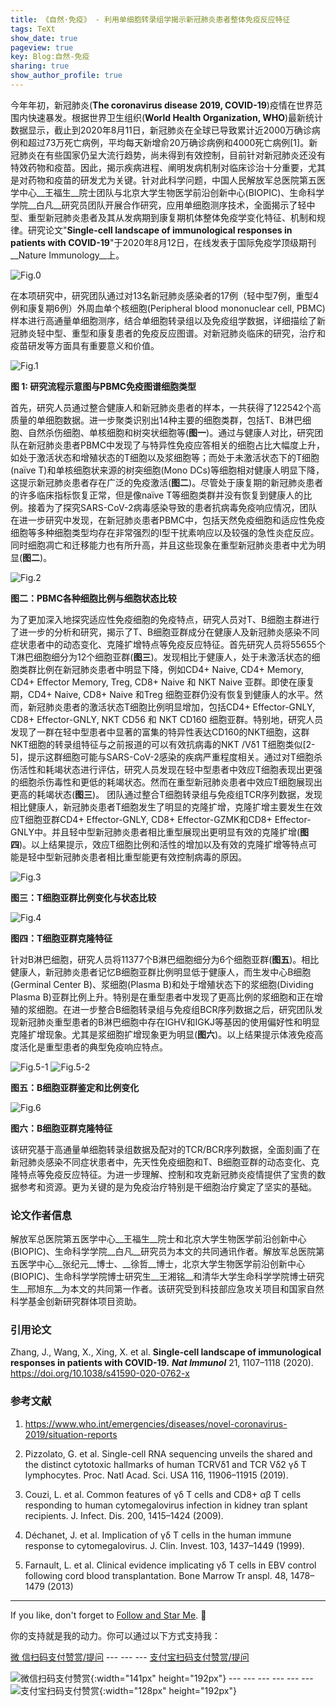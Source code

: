 ```yaml
---
title: 《自然·免疫》 - 利用单细胞转录组学揭示新冠肺炎患者整体免疫反应特征
tags: TeXt
show_date: true
pageview: true
key: Blog:自然-免疫
sharing: true
show_author_profile: true
---
```


今年年初，新冠肺炎(__The coronavirus disease 2019, COVID-19__)疫情在世界范围内快速暴发。根据世界卫生组织(__World Health Organization, WHO__)最新统计数据显示，截止到2020年8月11日，新冠肺炎在全球已导致累计近2000万确诊病例和超过73万死亡病例，平均每天新增俞20万确诊病例和4000死亡病例[1]。新冠肺炎在有些国家仍呈大流行趋势，尚未得到有效控制，目前针对新冠肺炎还没有特效药物和疫苗。因此，揭示疾病进程、阐明发病机制对临床诊治十分重要，尤其是对药物和疫苗的研发尤为关键。针对此科学问题，中国人民解放军总医院第五医学中心__王福生__院士团队与北京大学生物医学前沿创新中心(BIOPIC)、生命科学学院__白凡__研究员团队开展合作研究，应用单细胞测序技术，全面揭示了轻中型、重型新冠肺炎患者及其从发病期到康复期机体整体免疫学变化特征、机制和规律。研究论文"__Single-cell landscape of immunological responses in patients with COVID-19__"于2020年8月12日，在线发表于国际免疫学顶级期刊__Nature Immunology__上。

![Fig.0](https://raw.githubusercontent.com/SeadonXing/SeadonXing.github.io/master/docs/assets/images/BlogPictures/NI/Fig.0.png)

在本项研究中，研究团队通过对13名新冠肺炎感染者的17例（轻中型7例，重型4例和康复期6例）外周血单个核细胞(Peripheral blood mononuclear cell, PBMC)样本进行高通量单细胞测序，结合单细胞转录组以及免疫组学数据，详细描绘了新冠肺炎轻中型、重型和康复患者的免疫反应图谱。对新冠肺炎临床的研究，治疗和疫苗研发等方面具有重要意义和价值。

![Fig.1](https://raw.githubusercontent.com/SeadonXing/SeadonXing.github.io/master/docs/assets/images/BlogPictures/NI/Fig.1.png)

__图 1: 研究流程示意图与PBMC免疫图谱细胞类型__

首先，研究人员通过整合健康人和新冠肺炎患者的样本，一共获得了122542个高质量的单细胞数据。进一步聚类识别出14种主要的细胞类群，包括T、B淋巴细胞、自然杀伤细胞、单核细胞和树突状细胞等(__图一__)。通过与健康人对比，研究团队在新冠肺炎患者PBMC中发现了与特异性免疫应答相关的细胞占比大幅度上升，如处于激活状态和增殖状态的T细胞以及浆细胞等；而处于未激活状态下的T细胞(naïve T)和单核细胞状来源的树突细胞(Mono DCs)等细胞相对健康人明显下降，这提示新冠肺炎患者存在广泛的免疫激活(__图二__)。尽管处于康复期的新冠肺炎患者的许多临床指标恢复正常，但是像naïve T等细胞类群并没有恢复到健康人的比例。接着为了探究SARS-CoV-2病毒感染导致的患者抗病毒免疫响应情况，团队在进一步研究中发现，在新冠肺炎患者PBMC中，包括天然免疫细胞和适应性免疫细胞等多种细胞类型均存在非常强烈的I型干扰素响应以及较强的急性炎症反应。同时细胞凋亡和迁移能力也有所升高，并且这些现象在重型新冠肺炎患者中尤为明显(__图二__)。

![Fig.2](https://raw.githubusercontent.com/SeadonXing/SeadonXing.github.io/master/docs/assets/images/BlogPictures/NI/Fig.2.png)

__图二：PBMC各种细胞比例与细胞状态比较__

为了更加深入地探究适应性免疫细胞的免疫特点，研究人员对T、B细胞主群进行了进一步的分析和研究，揭示了T、B细胞亚群成分在健康人及新冠肺炎感染不同症状患者中的动态变化、克隆扩增特点等免疫反应特征。首先研究人员将55655个T淋巴细胞细分为12个细胞亚群(__图三__)。发现相比于健康人，处于未激活状态的细胞类群比例在新冠肺炎患者中明显下降，例如CD4+ Naive, CD4+ Memory, CD4+ Effector Memory, Treg, CD8+ Naive 和 NKT Naive 亚群。即使在康复期，CD4+ Naive, CD8+ Naive 和Treg 细胞亚群仍没有恢复到健康人的水平。然而，新冠肺炎患者的激活状态T细胞比例明显增加，包括CD4+ Effector-GNLY, CD8+ Effector-GNLY, NKT CD56 和 NKT CD160 细胞亚群。特别地，研究人员发现了一群在轻中型患者中显著的富集的特异性表达CD160的NKT细胞，这群NKT细胞的转录组特征与之前报道的可以有效抗病毒的NKT /Vδ1 T细胞类似[2-5]，提示这群细胞可能与SARS-CoV-2感染的疾病严重程度相关。通过对T细胞杀伤活性和耗竭状态进行评估，研究人员发现在轻中型患者中效应T细胞表现出更强的细胞杀伤毒性和更低的耗竭状态。然而在重型新冠肺炎患者中效应T细胞展现出更高的耗竭状态(__图三__)。
团队通过整合T细胞转录组与免疫组TCR序列数据，发现相比健康人，新冠肺炎患者T细胞发生了明显的克隆扩增，克隆扩增主要发生在效应T细胞亚群CD4+ Effector-GNLY, CD8+ Effector-GZMK和CD8+ Effector-GNLY中。并且轻中型新冠肺炎患者相比重型展现出更明显有效的克隆扩增(__图四__)。以上结果提示，效应T细胞比例和活性的增加以及有效的克隆扩增等特点可能是轻中型新冠肺炎患者相比重型能更有效控制病毒的原因。

![Fig.3](https://raw.githubusercontent.com/SeadonXing/SeadonXing.github.io/master/docs/assets/images/BlogPictures/NI/Fig.3.png)

__图三：T细胞亚群比例变化与状态比较__

![Fig.4](https://raw.githubusercontent.com/SeadonXing/SeadonXing.github.io/master/docs/assets/images/BlogPictures/NI/Fig.4.png)

__图四：T细胞亚群克隆特征__

针对B淋巴细胞，研究人员将11377个B淋巴细胞细分为6个细胞亚群(__图五__)。相比健康人，新冠肺炎患者记忆B细胞亚群比例明显低于健康人，而生发中心B细胞(Germinal Center B)、浆细胞(Plasma B)和处于增殖状态下的浆细胞(Dividing Plasma B)亚群比例上升。特别是在重型患者中发现了更高比例的浆细胞和正在增殖的浆细胞。在进一步整合B细胞转录组与免疫组BCR序列数据之后，研究团队发现新冠肺炎重型患者的B淋巴细胞中存在IGHV和IGKJ等基因的使用偏好性和明显克隆扩增现象。尤其是浆细胞扩增现象更为明显(__图六__)。以上结果提示体液免疫高度活化是重型患者的典型免疫响应特点。

![Fig.5-1](https://raw.githubusercontent.com/SeadonXing/SeadonXing.github.io/master/docs/assets/images/BlogPictures/NI/Fig.5-1.png)
![Fig.5-2](https://raw.githubusercontent.com/SeadonXing/SeadonXing.github.io/master/docs/assets/images/BlogPictures/NI/Fig.5-2.png)

__图五：B细胞亚群鉴定和比例变化__

![Fig.6](https://raw.githubusercontent.com/SeadonXing/SeadonXing.github.io/master/docs/assets/images/BlogPictures/NI/Fig.6.png)

__图六：B细胞亚群克隆特征__

该研究基于高通量单细胞转录组数据及配对的TCR/BCR序列数据，全面刻画了在新冠肺炎感染不同症状患者中，先天性免疫细胞和T、B细胞亚群的动态变化、克隆特点等免疫反应特征。为进一步理解、控制和攻克新冠肺炎疫情提供了宝贵的数据参考和资源。更为关键的是为免疫治疗特别是干细胞治疗奠定了坚实的基础。

### __论文作者信息__

解放军总医院第五医学中心__王福生__院士和北京大学生物医学前沿创新中心(BIOPIC)、生命科学学院__白凡__研究员为本文的共同通讯作者。解放军总医院第五医学中心__张纪元__博士、__徐哲__博士，北京大学生物医学前沿创新中心(BIOPIC)、生命科学学院博士研究生__王湘铭__和清华大学生命科学学院博士研究生__邢旭东__为本文的共同第一作者。该研究受到科技部应急攻关项目和国家自然科学基金创新研究群体项目资助。

### __引用论文__

Zhang, J., Wang, X., Xing, X. et al. __Single-cell landscape of immunological responses in patients with COVID-19.__ __*Nat Immunol*__ 21, 1107–1118 (2020). <https://doi.org/10.1038/s41590-020-0762-x>

### __参考文献__

1. https://www.who.int/emergencies/diseases/novel-coronavirus-2019/situation-reports

2. Pizzolato, G. et al. Single-cell RNA sequencing unveils the shared and the distinct cytotoxic hallmarks of human TCRVδ1 and TCR    Vδ2 γδ T lymphocytes. Proc. Natl Acad. Sci. USA 116, 11906–11915 (2019).

3. Couzi, L. et al. Common features of γδ T cells and CD8+ αβ T cells responding to human cytomegalovirus infection in kidney tran    splant recipients. J. Infect. Dis. 200, 1415–1424 (2009).

4. Déchanet, J. et al. Implication of γδ T cells in the human immune response to cytomegalovirus. J. Clin. Invest. 103, 1437–1449     (1999).

5. Farnault, L. et al. Clinical evidence implicating γδ T cells in EBV control following cord blood transplantation. Bone Marrow Tr   anspl. 48, 1478–1479 (2013)

<!--more-->

---

If you like, don't forget to [Follow and Star Me](https://github.com/SeadonXing?tab=stars). :star2:

你的支持就是我的动力。你可以通过以下方式支持我：

[微  信扫码支付赞赏/提问](https://cloud.tsinghua.edu.cn/f/c194e6fe98a64ad3aff5/) --- --- --- [支付宝扫码支付赞赏/提问](https://cloud.tsinghua.edu.cn/f/ba13a434e9b8451e9685/)

![微信扫码支付赞赏](https://raw.githubusercontent.com/SeadonXing/SeadonXing.github.io/master/docs/assets/images/Wechat.jpg "Image@141x192"){:width="141px" height="192px"} --- --- --- --- --- --- ![支付宝扫码支付赞赏](https://raw.githubusercontent.com/SeadonXing/SeadonXing.github.io/master/docs/assets/images/Alipay.jpg "Image@128x192"){:width="128px" height="192px"}
